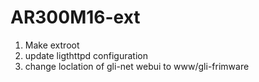 # AR300M16-ext

1) Make extroot
2) update ligthttpd configuration 
3) change loclation of gli-net webui to www/gli-frimware

